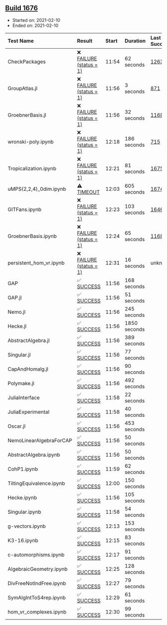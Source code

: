 ## [Build 1676](https://oscarci.mathematik.uni-kl.de/job/oscar-stable/1676/)

* Started on: 2021-02-10
* Ended on: 2021-02-10

| Test Name    | Result | Start | Duration | Last Success | First Failure |
|:-------------|:-------|:------|:---------|:-------------|:--------------|
| CheckPackages | ❌ [FAILURE (status = 1)](https://oscarci.mathematik.uni-kl.de/job/oscar-stable/1676/artifact/logs/build-1676/CheckPackages.log) | 11:54 | 62 seconds | [1263](https://oscarci.mathematik.uni-kl.de/job/oscar-stable/1263/) | [1264](https://oscarci.mathematik.uni-kl.de/job/oscar-stable/1264/) |
| GroupAtlas.jl | ❌ [FAILURE (status = 1)](https://oscarci.mathematik.uni-kl.de/job/oscar-stable/1676/artifact/logs/build-1676/GroupAtlas.jl.log) | 11:56 | 3 seconds | [871](https://oscarci.mathematik.uni-kl.de/job/oscar-stable/871/) | [872](https://oscarci.mathematik.uni-kl.de/job/oscar-stable/872/) |
| GroebnerBasis.jl | ❌ [FAILURE (status = 1)](https://oscarci.mathematik.uni-kl.de/job/oscar-stable/1676/artifact/logs/build-1676/GroebnerBasis.jl.log) | 11:56 | 32 seconds | [1168](https://oscarci.mathematik.uni-kl.de/job/oscar-stable/1168/) | [1169](https://oscarci.mathematik.uni-kl.de/job/oscar-stable/1169/) |
| wronski-poly.ipynb | ❌ [FAILURE (status = 1)](https://oscarci.mathematik.uni-kl.de/job/oscar-stable/1676/artifact/logs/build-1676/wronski-poly.ipynb.log) | 12:18 | 186 seconds | [715](https://oscarci.mathematik.uni-kl.de/job/oscar-stable/715/) | [716](https://oscarci.mathematik.uni-kl.de/job/oscar-stable/716/) |
| Tropicalization.ipynb | ❌ [FAILURE (status = 1)](https://oscarci.mathematik.uni-kl.de/job/oscar-stable/1676/artifact/logs/build-1676/Tropicalization.ipynb.log) | 12:21 | 81 seconds | [1675](https://oscarci.mathematik.uni-kl.de/job/oscar-stable/1675/) | [1676](https://oscarci.mathematik.uni-kl.de/job/oscar-stable/1676/) |
| uMPS(2,2,4)_0dim.ipynb | ⚠ [TIMEOUT](https://oscarci.mathematik.uni-kl.de/job/oscar-stable/1676/artifact/logs/build-1676/uMPS-2-2-4-_0dim.ipynb.log) | 12:03 | 605 seconds | [1674](https://oscarci.mathematik.uni-kl.de/job/oscar-stable/1674/) | [1675](https://oscarci.mathematik.uni-kl.de/job/oscar-stable/1675/) |
| GITFans.ipynb | ❌ [FAILURE (status = 1)](https://oscarci.mathematik.uni-kl.de/job/oscar-stable/1676/artifact/logs/build-1676/GITFans.ipynb.log) | 12:23 | 103 seconds | [1646](https://oscarci.mathematik.uni-kl.de/job/oscar-stable/1646/) | [1647](https://oscarci.mathematik.uni-kl.de/job/oscar-stable/1647/) |
| GroebnerBasis.ipynb | ❌ [FAILURE (status = 1)](https://oscarci.mathematik.uni-kl.de/job/oscar-stable/1676/artifact/logs/build-1676/GroebnerBasis.ipynb.log) | 12:24 | 65 seconds | [1168](https://oscarci.mathematik.uni-kl.de/job/oscar-stable/1168/) | [1169](https://oscarci.mathematik.uni-kl.de/job/oscar-stable/1169/) |
| persistent_hom_vr.ipynb | ❌ [FAILURE (status = 1)](https://oscarci.mathematik.uni-kl.de/job/oscar-stable/1676/artifact/logs/build-1676/persistent_hom_vr.ipynb.log) | 12:31 | 16 seconds | unknown | unknown |
| GAP | ✅ [SUCCESS](https://oscarci.mathematik.uni-kl.de/job/oscar-stable/1676/artifact/logs/build-1676/GAP.log) | 11:56 | 168 seconds |  |  |
| GAP.jl | ✅ [SUCCESS](https://oscarci.mathematik.uni-kl.de/job/oscar-stable/1676/artifact/logs/build-1676/GAP.jl.log) | 11:56 | 51 seconds |  |  |
| Nemo.jl | ✅ [SUCCESS](https://oscarci.mathematik.uni-kl.de/job/oscar-stable/1676/artifact/logs/build-1676/Nemo.jl.log) | 11:56 | 245 seconds |  |  |
| Hecke.jl | ✅ [SUCCESS](https://oscarci.mathematik.uni-kl.de/job/oscar-stable/1676/artifact/logs/build-1676/Hecke.jl.log) | 11:56 | 1850 seconds |  |  |
| AbstractAlgebra.jl | ✅ [SUCCESS](https://oscarci.mathematik.uni-kl.de/job/oscar-stable/1676/artifact/logs/build-1676/AbstractAlgebra.jl.log) | 11:56 | 389 seconds |  |  |
| Singular.jl | ✅ [SUCCESS](https://oscarci.mathematik.uni-kl.de/job/oscar-stable/1676/artifact/logs/build-1676/Singular.jl.log) | 11:56 | 77 seconds |  |  |
| CapAndHomalg.jl | ✅ [SUCCESS](https://oscarci.mathematik.uni-kl.de/job/oscar-stable/1676/artifact/logs/build-1676/CapAndHomalg.jl.log) | 11:56 | 90 seconds |  |  |
| Polymake.jl | ✅ [SUCCESS](https://oscarci.mathematik.uni-kl.de/job/oscar-stable/1676/artifact/logs/build-1676/Polymake.jl.log) | 11:56 | 492 seconds |  |  |
| JuliaInterface | ✅ [SUCCESS](https://oscarci.mathematik.uni-kl.de/job/oscar-stable/1676/artifact/logs/build-1676/JuliaInterface.log) | 11:58 | 22 seconds |  |  |
| JuliaExperimental | ✅ [SUCCESS](https://oscarci.mathematik.uni-kl.de/job/oscar-stable/1676/artifact/logs/build-1676/JuliaExperimental.log) | 11:58 | 40 seconds |  |  |
| Oscar.jl | ✅ [SUCCESS](https://oscarci.mathematik.uni-kl.de/job/oscar-stable/1676/artifact/logs/build-1676/Oscar.jl.log) | 11:56 | 453 seconds |  |  |
| NemoLinearAlgebraForCAP | ✅ [SUCCESS](https://oscarci.mathematik.uni-kl.de/job/oscar-stable/1676/artifact/logs/build-1676/NemoLinearAlgebraForCAP.log) | 11:56 | 50 seconds |  |  |
| AbstractAlgebra.ipynb | ✅ [SUCCESS](https://oscarci.mathematik.uni-kl.de/job/oscar-stable/1676/artifact/logs/build-1676/AbstractAlgebra.ipynb.log) | 11:56 | 50 seconds |  |  |
| CohP1.ipynb | ✅ [SUCCESS](https://oscarci.mathematik.uni-kl.de/job/oscar-stable/1676/artifact/logs/build-1676/CohP1.ipynb.log) | 11:59 | 62 seconds |  |  |
| TiltingEquivalence.ipynb | ✅ [SUCCESS](https://oscarci.mathematik.uni-kl.de/job/oscar-stable/1676/artifact/logs/build-1676/TiltingEquivalence.ipynb.log) | 12:00 | 150 seconds |  |  |
| Hecke.ipynb | ✅ [SUCCESS](https://oscarci.mathematik.uni-kl.de/job/oscar-stable/1676/artifact/logs/build-1676/Hecke.ipynb.log) | 11:56 | 105 seconds |  |  |
| Singular.ipynb | ✅ [SUCCESS](https://oscarci.mathematik.uni-kl.de/job/oscar-stable/1676/artifact/logs/build-1676/Singular.ipynb.log) | 11:58 | 54 seconds |  |  |
| g-vectors.ipynb | ✅ [SUCCESS](https://oscarci.mathematik.uni-kl.de/job/oscar-stable/1676/artifact/logs/build-1676/g-vectors.ipynb.log) | 12:13 | 153 seconds |  |  |
| K3-16.ipynb | ✅ [SUCCESS](https://oscarci.mathematik.uni-kl.de/job/oscar-stable/1676/artifact/logs/build-1676/K3-16.ipynb.log) | 12:15 | 83 seconds |  |  |
| c-automorphisms.ipynb | ✅ [SUCCESS](https://oscarci.mathematik.uni-kl.de/job/oscar-stable/1676/artifact/logs/build-1676/c-automorphisms.ipynb.log) | 12:17 | 91 seconds |  |  |
| AlgebraicGeometry.ipynb | ✅ [SUCCESS](https://oscarci.mathematik.uni-kl.de/job/oscar-stable/1676/artifact/logs/build-1676/AlgebraicGeometry.ipynb.log) | 12:25 | 128 seconds |  |  |
| DivFreeNotIndFree.ipynb | ✅ [SUCCESS](https://oscarci.mathematik.uni-kl.de/job/oscar-stable/1676/artifact/logs/build-1676/DivFreeNotIndFree.ipynb.log) | 12:27 | 79 seconds |  |  |
| SymAlgIntToS4rep.ipynb | ✅ [SUCCESS](https://oscarci.mathematik.uni-kl.de/job/oscar-stable/1676/artifact/logs/build-1676/SymAlgIntToS4rep.ipynb.log) | 12:29 | 61 seconds |  |  |
| hom_vr_complexes.ipynb | ✅ [SUCCESS](https://oscarci.mathematik.uni-kl.de/job/oscar-stable/1676/artifact/logs/build-1676/hom_vr_complexes.ipynb.log) | 12:30 | 99 seconds |  |  |
